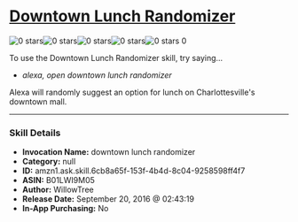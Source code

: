 # [Downtown Lunch Randomizer](http://alexa.amazon.com/#skills/amzn1.ask.skill.6cb8a65f-153f-4b4d-8c04-9258598ff4f7)
![0 stars](../../images/ic_star_border_black_18dp_1x.png)![0 stars](../../images/ic_star_border_black_18dp_1x.png)![0 stars](../../images/ic_star_border_black_18dp_1x.png)![0 stars](../../images/ic_star_border_black_18dp_1x.png)![0 stars](../../images/ic_star_border_black_18dp_1x.png) 0

To use the Downtown Lunch Randomizer skill, try saying...

* *alexa, open downtown lunch randomizer*

Alexa will randomly suggest an option for lunch on Charlottesville's downtown mall.

***

### Skill Details

* **Invocation Name:** downtown lunch randomizer
* **Category:** null
* **ID:** amzn1.ask.skill.6cb8a65f-153f-4b4d-8c04-9258598ff4f7
* **ASIN:** B01LWI9M05
* **Author:** WillowTree
* **Release Date:** September 20, 2016 @ 02:43:19
* **In-App Purchasing:** No
